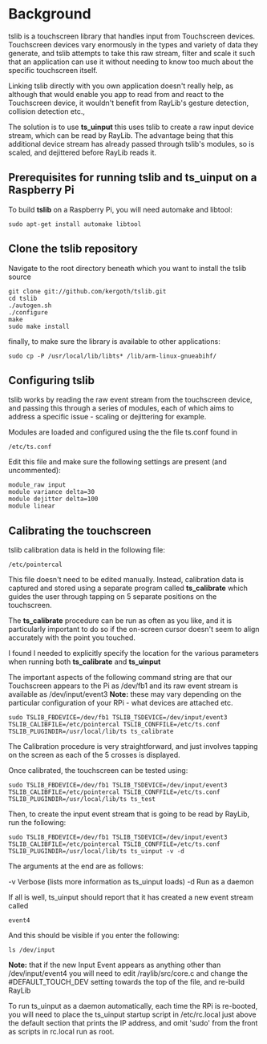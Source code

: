 # Background

tslib is a touchscreen library that handles input from Touchscreen devices. Touchscreen devices vary enormously in the types and variety of data they generate, and tslib attempts to take this raw stream, filter and scale it such that an application can use it without needing to know too much about the specific touchscreen itself.

Linking tslib directly with you own application doesn't really help, as although that would enable you app to read from and react to the Touchscreen device, it wouldn't benefit from RayLib's gesture detection, collision detection etc.,

The solution is to use **ts_uinput** this uses tslib to create a raw input device stream, which can be read by RayLib. The advantage being that this additional device stream has already passed through tslib's modules, so is scaled, and dejittered before RayLib reads it.

## Prerequisites for running tslib and ts_uinput on a Raspberry Pi

To build **tslib** on a Raspberry Pi, you will need automake and libtool:

    sudo apt-get install automake libtool

## Clone the tslib repository

Navigate to the root directory beneath which you want to install the tslib source

    git clone git://github.com/kergoth/tslib.git
    cd tslib
    ./autogen.sh
    ./configure
    make
    sudo make install

finally, to make sure the library is available to other applications:

    sudo cp -P /usr/local/lib/libts* /lib/arm-linux-gnueabihf/

## Configuring tslib

tslib works by reading the raw event stream from the touchscreen device, and passing this through a series of modules, each of which aims to address a specific issue - scaling or dejittering for example.

Modules are loaded and configured using the the file ts.conf found in

    /etc/ts.conf

Edit this file and make sure the following settings are present (and uncommented):

    module_raw input
    module variance delta=30
    module dejitter delta=100
    module linear

## Calibrating the touchscreen

tslib calibration data is held in the following file:

    /etc/pointercal

This file doesn't need to be edited manually. Instead, calibration data is captured and stored using a separate program called **ts_calibrate** which guides the user through tapping on 5 separate positions on the touchscreen.

The **ts_calibrate** procedure can be run as often as you like, and it is particularly important to do so if the on-screen cursor doesn't seem to align accurately with the point you touched.

I found I needed to explicitly specify the location for the various parameters when running both **ts_calibrate** and **ts_uinput**

The important aspects of the following command string are that our Touchscreen appears to the Pi as /dev/fb1 and its raw event stream is available as /dev/input/event3 **Note:** these may vary depending on the particular configuration of your RPi - what devices are attached etc.

    sudo TSLIB_FBDEVICE=/dev/fb1 TSLIB_TSDEVICE=/dev/input/event3 TSLIB_CALIBFILE=/etc/pointercal TSLIB_CONFFILE=/etc/ts.conf TSLIB_PLUGINDIR=/usr/local/lib/ts ts_calibrate

The Calibration procedure is very straightforward, and just involves tapping on the screen as each of the 5 crosses is displayed.

Once calibrated, the touchscreen can be tested using:

    sudo TSLIB_FBDEVICE=/dev/fb1 TSLIB_TSDEVICE=/dev/input/event3 TSLIB_CALIBFILE=/etc/pointercal TSLIB_CONFFILE=/etc/ts.conf TSLIB_PLUGINDIR=/usr/local/lib/ts ts_test

Then, to create the input event stream that is going to be read by RayLib, run the following:

    sudo TSLIB_FBDEVICE=/dev/fb1 TSLIB_TSDEVICE=/dev/input/event3 TSLIB_CALIBFILE=/etc/pointercal TSLIB_CONFFILE=/etc/ts.conf TSLIB_PLUGINDIR=/usr/local/lib/ts ts_uinput -v -d

The arguments at the end are as follows:

-v  Verbose (lists more information as ts_uinput loads)
-d  Run as a daemon

If all is well, ts_uinput should report that it has created a new event stream called

    event4

And this should be visible if you enter the following:

    ls /dev/input

**Note:** that if the new Input Event appears as anything other than /dev/input/event4 you will need to edit /raylib/src/core.c and change the #DEFAULT_TOUCH_DEV setting towards the top of the file, and re-build RayLib

To run ts_uinput as a daemon automatically, each time the RPi is re-booted, you will need to place the ts_uinput startup script in /etc/rc.local just above the default section that prints the IP address, and omit 'sudo' from the front as scripts in rc.local run as root.

